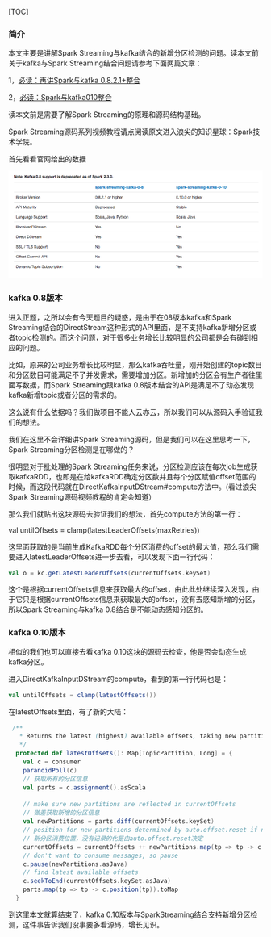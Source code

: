 [TOC]
### 简介
本文主要是讲解Spark Streaming与kafka结合的新增分区检测的问题。读本文前关于kafka与Spark Streaming结合问题请参考下面两篇文章：

1，[必读：再讲Spark与kafka 0.8.2.1+整合](https://mp.weixin.qq.com/s/FYw7dtQLLukAmkLqmQ0-Vg)

2，[必读：Spark与kafka010整合](https://mp.weixin.qq.com/s/AMxi1R2A-2wSEz8tsNc_vg)

读本文前是需要了解Spark Streaming的原理和源码结构基础。

Spark Streaming源码系列视频教程请点阅读原文进入浪尖的知识星球：Spark技术学院。

首先看看官网给出的数据

![image](./Spark.jpg)

### kafka 0.8版本

进入正题，之所以会有今天题目的疑惑，是由于在08版本kafka和Spark Streaming结合的DirectStream这种形式的API里面，是不支持kafka新增分区或者topic检测的。而这个问题，对于很多业务增长比较明显的公司都是会有碰到相应的问题。

比如，原来的公司业务增长比较明显，那么kafka吞吐量，刚开始创建的topic数目和分区数目可能满足不了并发需求，需要增加分区。新增加的分区会有生产者往里面写数据，而Spark Streaming跟kafka 0.8版本结合的API是满足不了动态发现kafka新增topic或者分区的需求的。

这么说有什么依据吗？我们做项目不能人云亦云，所以我们可以从源码入手验证我们的想法。

我们在这里不会详细讲Spark Streaming源码，但是我们可以在这里思考一下，Spark Streaming分区检测是在哪做的？

很明显对于批处理的Spark Streaming任务来说，分区检测应该在每次job生成获取kafkaRDD，也即是在给kafkaRDD确定分区数并且每个分区赋值offset范围的时候，而这段代码就在DirectKafkaInputDStream#compute方法中。(看过浪尖Spark Streaming源码视频教程的肯定会知道）

那么我们就贴出这块源码去验证我们的想法，首先compute方法的第一行：

val untilOffsets = clamp(latestLeaderOffsets(maxRetries))

这里面获取的是当前生成KafkaRDD每个分区消费的offset的最大值，那么我们需要进入latestLeaderOffsets进一步去看，可以发现下面一行代码：

```scala
val o = kc.getLatestLeaderOffsets(currentOffsets.keySet)
```


这个是根据currentOffsets信息来获取最大的offset，由此此处继续深入发现，由于它只是根据currentOffsets信息来获取最大的offset，没有去感知新增的分区，所以Spark Streaming与kafka 0.8结合是不能动态感知分区的。

### kafka 0.10版本

相似的我们也可以直接去看kafka 0.10这块的源码去检查，他是否会动态生成kafka分区。

进入DirectKafkaInputDStream的compute，看到的第一行代码也是：
```scala
val untilOffsets = clamp(latestOffsets())
```


在latestOffsets里面，有了新的大陆：

```scala
 /**
   * Returns the latest (highest) available offsets, taking new partitions into account.
   */
  protected def latestOffsets(): Map[TopicPartition, Long] = {
    val c = consumer
    paranoidPoll(c)
    // 获取所有的分区信息
    val parts = c.assignment().asScala

    // make sure new partitions are reflected in currentOffsets
    // 做差获取新增的分区信息
    val newPartitions = parts.diff(currentOffsets.keySet)
    // position for new partitions determined by auto.offset.reset if no commit
    // 新分区消费位置，没有记录的化是由auto.offset.reset决定
    currentOffsets = currentOffsets ++ newPartitions.map(tp => tp -> c.position(tp)).toMap
    // don't want to consume messages, so pause
    c.pause(newPartitions.asJava)
    // find latest available offsets
    c.seekToEnd(currentOffsets.keySet.asJava)
    parts.map(tp => tp -> c.position(tp)).toMap
  }
```

到这里本文就算结束了，kafka 0.10版本与SparkStreaming结合支持新增分区检测，这件事告诉我们没事要多看源码，增长见识。

